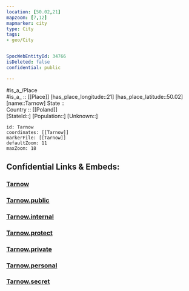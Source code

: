 ```yaml
---
location: [50.02,21] 
mapzoom: [7,12] 
mapmarker: city 
type: City
tags:
- geo/City


SpocWebEntityId: 34766
isDeleted: false
confidential: public

---
```

#is_a_/Place  
#is_a_ :: [[Place]] 
[has_place_longitude::21] 
[has_place_latitude::50.02] 
[name::Tarnow] 
State ::  
Country :: [[Poland]]  
[StateId::] 
[Population::] 
[Unknown::] 


```leaflet
id: Tarnow
coordinates: [[Tarnow]] 
markerFile: [[Tarnow]] 
defaultZoom: 11 
maxZoom: 18
```


## Confidential Links & Embeds: 

### [Tarnow](/_Standards/Earth/Continent/Europe/Europe~East/Poland/Provinces~Poland/Lesser_Poland/City/Tarnow.md) 

### [Tarnow.public](/_public/Earth/Continent/Europe/Europe~East/Poland/Provinces~Poland/Lesser_Poland/City/Tarnow.public.md) 

### [Tarnow.internal](/_internal/Earth/Continent/Europe/Europe~East/Poland/Provinces~Poland/Lesser_Poland/City/Tarnow.internal.md) 

### [Tarnow.protect](/_protect/Earth/Continent/Europe/Europe~East/Poland/Provinces~Poland/Lesser_Poland/City/Tarnow.protect.md) 

### [Tarnow.private](/_private/Earth/Continent/Europe/Europe~East/Poland/Provinces~Poland/Lesser_Poland/City/Tarnow.private.md) 

### [Tarnow.personal](/_personal/Earth/Continent/Europe/Europe~East/Poland/Provinces~Poland/Lesser_Poland/City/Tarnow.personal.md) 

### [Tarnow.secret](/_secret/Earth/Continent/Europe/Europe~East/Poland/Provinces~Poland/Lesser_Poland/City/Tarnow.secret.md)

